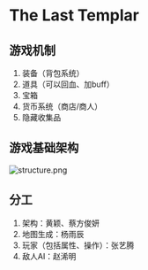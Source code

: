 # The Last Templar

## 游戏机制

1. 装备（背包系统）
2. 道具（可以回血、加buff）
3. 宝箱
4. 货币系统（商店/商人）
5. 隐藏收集品

## 游戏基础架构
![structure.png](https://github.com/ZZZxm/The-Last-Templar/blob/main/docpic/structure.png)

## 分工

1. 架构：黄颖、蔡方俊妍
2. 地图生成：杨雨辰
3. 玩家（包括属性、操作）：张艺腾
4. 敌人AI：赵浠明
